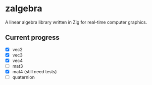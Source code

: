 # zalgebra
A linear algebra library written in Zig for real-time computer graphics.

## Current progress
- [x] vec2
- [x] vec3
- [x] vec4
- [ ] mat3
- [x] mat4 (still need tests)
- [ ] quaternion
